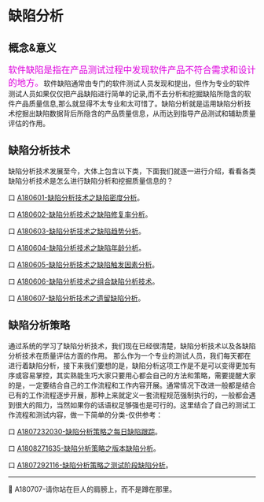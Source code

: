 
# 缺陷分析

## 概念&意义

<font color="#dd00dd" size="4" face="方正舒体">软件缺陷是指在产品测试过程中发现软件产品不符合需求和设计的地方。</font>软件缺陷通常由专门的软件测试人员发现和提出，但作为专业的软件测试人员如果仅仅把产品缺陷进行简单的记录,而不去分析和挖掘缺陷所隐含的软件产品质量信息,那么就显得不太专业和太可惜了。缺陷分析就是运用缺陷分析技术挖掘出缺陷数据背后所隐含的产品质量信息，从而达到指导产品测试和辅助质量评估的作用。

## 缺陷分析技术

缺陷分析技术发展至今，大体上包含以下类，下面我们就逐一进行介绍，看看各类缺陷分析技术是怎么进行缺陷分析和挖掘质量信息的？

<!--下面介绍缺陷分析技术，以及缺陷分析技术在产品质量评估方面的作用，并讨论如何将这些分析技术组合起来，从而能够对产品质量进行较为全面的评估。-->

口  [A180601-缺陷分析技术之缺陷密度分析](books/缺陷密度分析.md)。

口  [A180602-缺陷分析技术之缺陷修复率分析](books/缺陷修复率分析.md)。

口  [A180603-缺陷分析技术之缺陷趋势分析](books/缺陷趋势分析.md)。

口  [A180604-缺陷分析技术之缺陷年龄分析](books/缺陷年龄分析.md)。

口  [A180605-缺陷分析技术之缺陷触发因素分析](books/缺陷触发因素分析.md)。

口  [A180606-缺陷分析技术之组合缺陷分析技术](books/组合缺陷分析技术.md)。

口  [A180607-缺陷分析技术之遗留缺陷分析](books/遗留缺陷分析.md)。

## 缺陷分析策略

通过系统的学习了缺陷分析技术，我们现在已经很清楚，缺陷分析技术以及各缺陷分析技术在质量评估方面的作用。
那么作为一个专业的测试人员，我们每天都在进行着缺陷分析，接下来我们要想的是，缺陷分析这项工作是不是可以变得更加有序或容易掌控，其实熟能生巧大家只要用心都会自己的方法和策略，需要提醒大家的是，一定要结合自己的工作流程和工作内容开展。通常情况下改进一般都是结合已有的工作流程逐步开展，那种上来就定义一套流程规范强制执行的，一般都会遇到很大的阻力，当然如果你的话语权足够强也是可行的。这里结合了自己的测试工作流程和测试内容，做一下简单的分类-仅供参考：

口 [A1807232030-缺陷分析策略之每日缺陷跟踪](books/每日缺陷跟踪.md)。

口 [A1808271635-缺陷分析策略之版本缺陷分析](books/缺陷分析策略-版本缺陷分析.md)。

口 [A1807292116-缺陷分析策略之测试阶段缺陷分析](books/功能特性缺陷分析.md)。


* * *
:bell: A180707-请你站在巨人的肩膀上，而不是蹲在那里。
